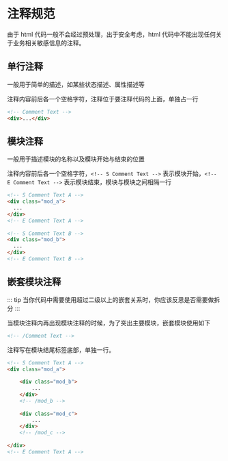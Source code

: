 # 注释规范
由于 html 代码一般不会经过预处理，出于安全考虑，html 代码中不能出现任何关于业务相关敏感信息的注释。

## 单行注释
一般用于简单的描述，如某些状态描述、属性描述等

注释内容前后各一个空格字符，注释位于要注释代码的上面，单独占一行
```html
<!-- Comment Text -->
<div>...</div>
```

## 模块注释

一般用于描述模块的名称以及模块开始与结束的位置

注释内容前后各一个空格字符，`<!-- S Comment Text -->` 表示模块开始，`<!-- E Comment Text -->` 表示模块结束，模块与模块之间相隔一行

```html
<!-- S Comment Text A -->	
<div class="mod_a">
  ...
</div>
<!-- E Comment Text A -->
	
<!-- S Comment Text B -->	
<div class="mod_b">
  ...
</div>
<!-- E Comment Text B -->
```

## 嵌套模块注释
::: tip
当你代码中需要使用超过二级以上的嵌套关系时，你应该反思是否需要做拆分
:::

当模块注释内再出现模块注释的时候，为了突出主要模块，嵌套模块使用如下
```html
<!-- /Comment Text -->
```
注释写在模块结尾标签底部，单独一行。
```html
<!-- S Comment Text A -->
<div class="mod_a">
		
    <div class="mod_b">
        ...
    </div>
    <!-- /mod_b -->
    	
    <div class="mod_c">
    	...
    </div>
    <!-- /mod_c -->
		
</div>
<!-- E Comment Text A -->
```


